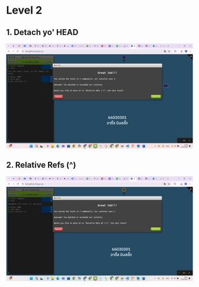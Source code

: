# Level 2

## 1. Detach yo' HEAD
![alt text](image-5.png)

## 2. Relative Refs (^)
![alt text](image-6.png)